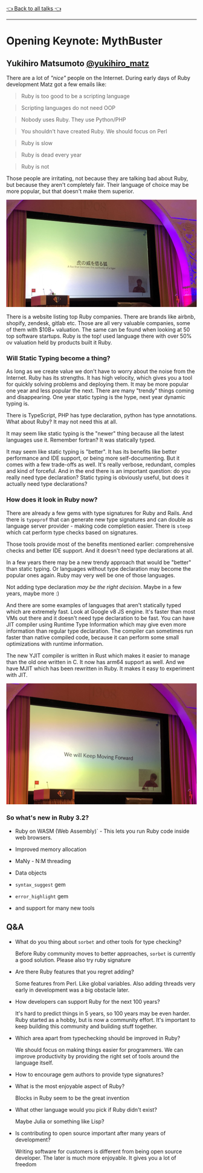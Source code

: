[👈 Back to all talks 👈](../README.md)

---

# Opening Keynote: MythBuster

## Yukihiro Matsumoto [@yukihiro_matz](https://twitter.com/yukihiro_matz)

There are a lot of *"nice"* people on the Internet. During early days of Ruby development Matz got a few emails like:

> Ruby is too good to be a scripting language

> Scripting languages do not need OOP

> Nobody uses Ruby. They use Python/PHP

> You shouldn't have created Ruby. We should focus on Perl

> Ruby is slow

> Ruby is dead every year

> Ruby is not <enter favourite language here>

Those people are irritating, not because they are talking bad about Ruby, but because they aren't completely fair. Their language of choice may be more popular, but that doesn't make them superior.

![IMG_1236](media/IMG_1236.jpg)

There is a website listing top Ruby companies. There are brands like airbnb, shopify, zendesk, gitlab etc. Those are all very valuable companies, some of them with $10B+ valuation. The same can be found when looking at 50 top software startups. Ruby is the top! used language there with over 50% ov valuation held by products built it Ruby.

### Will Static Typing become a thing?

As long as we create value we don't have to worry about the noise from the Internet. Ruby has its strengths. It has high velocity, which gives you a tool for quickly solving problems and deploying them. It may be more popular one year and less popular the next. There are many "trendy" things coming and disappearing. One year static typing is the hype, next year dynamic typing is.

There is TypeScript, PHP has type declaration, python has type annotations. What about Ruby? It may not need this at all.

It may seem like static typing is the "newer" thing because all the latest languages use it. Remember fortran? It was statically typed.

It may seem like static typing is "better". It has its benefits like better performance and IDE support, or being more self-documenting. But it comes with a few trade-offs as well. It's really verbose, redundant, comples and kind of forceful. And in the end there is an important question: do you really need type declaration? Static typing is obviously useful, but does it actually need type declarations?

### How does it look in Ruby now?

There are already a few gems with type signatures for Ruby and Rails. And there is `typeprof` that can generate new type signatures and can double as language server provider - making code completion easier. There is `steep` which cat perform type checks based on signatures.

Those tools provide most of the benefits mentioned earlier: comprehensive checks and better IDE support. And it doesn't need type declarations at all.

In a few years there may be a new trendy approach that would be "better" than static typing. Or languages without type declaration may become the popular ones again. Ruby may very well be one of those languages. 

Not adding type declaration *may be the right decision*. Maybe in a few years, maybe more :)

And there are some examples of languages that aren't statically typed which are extremely fast. Look at Google v8 JS engine. It's faster than most VMs out there and it doesn't need type declaration to be fast. You can have JIT compiler using Runtime Type Information which may give even more information than regular type declaration. The compiler can sometimes run faster than native compiled code, because it can perform some small optimizations with runtime information.

The new YJIT compiler is written in Rust which makes it easier to manage than the old one written in C. It now has arm64 support as well. And we have MJIT which has been rewritten in Ruby. It makes it easy to experiment with JIT.

![IMG_1237](media/IMG_1237.jpg)

### So what's new in Ruby 3.2?

- Ruby on WASM (Web Assembly)` - This lets you run Ruby code inside web browsers. 

- Improved memory allocation

- MaNy - N:M threading

- Data objects

- `syntax_suggest` gem

- `error_highlight` gem

- and support for many new tools


## Q&A

- What do you thing about `sorbet` and other tools for type checking?

  Before Ruby community moves to better approaches, `sorbet` is currently a good solution. Please also try ruby signature

- Are there Ruby features that you regret adding?

  Some features from Perl. Like global variables. Also adding threads very early in development was a big obstacle later.

- How developers can support Ruby for the next 100 years?

  It's hard to predict things in 5 years, so 100 years may be even harder. Ruby started as a hobby, but is now a community effort. It's important to keep building this community and building stuff together.

- Which area apart from typechecking should be improved in Ruby?

  We should focus on making things easier for programmers. We can improve productivity by providing the right set of tools around the language itself. 

- How to encourage gem authors to provide type signatures?

- What is the most enjoyable aspect of Ruby?

  Blocks in Ruby seem to be the great invention

- What other language would you pick if Ruby didn't exist?

  Maybe Julia or something like Lisp?

- Is contributing to open source important after many years of development?

  Writing software for customers is different from being open source developer. The later is much more enjoyable. It gives you a lot of freedom
